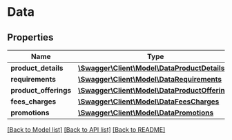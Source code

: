 # Data

## Properties
Name | Type | Description | Notes
------------ | ------------- | ------------- | -------------
**product_details** | [**\Swagger\Client\Model\DataProductDetails**](DataProductDetails.md) |  | [optional] 
**requirements** | [**\Swagger\Client\Model\DataRequirements**](DataRequirements.md) |  | [optional] 
**product_offerings** | [**\Swagger\Client\Model\DataProductOfferings**](DataProductOfferings.md) |  | [optional] 
**fees_charges** | [**\Swagger\Client\Model\DataFeesCharges**](DataFeesCharges.md) |  | [optional] 
**promotions** | [**\Swagger\Client\Model\DataPromotions**](DataPromotions.md) |  | [optional] 

[[Back to Model list]](../../README.md#documentation-for-models) [[Back to API list]](../../README.md#documentation-for-api-endpoints) [[Back to README]](../../README.md)

